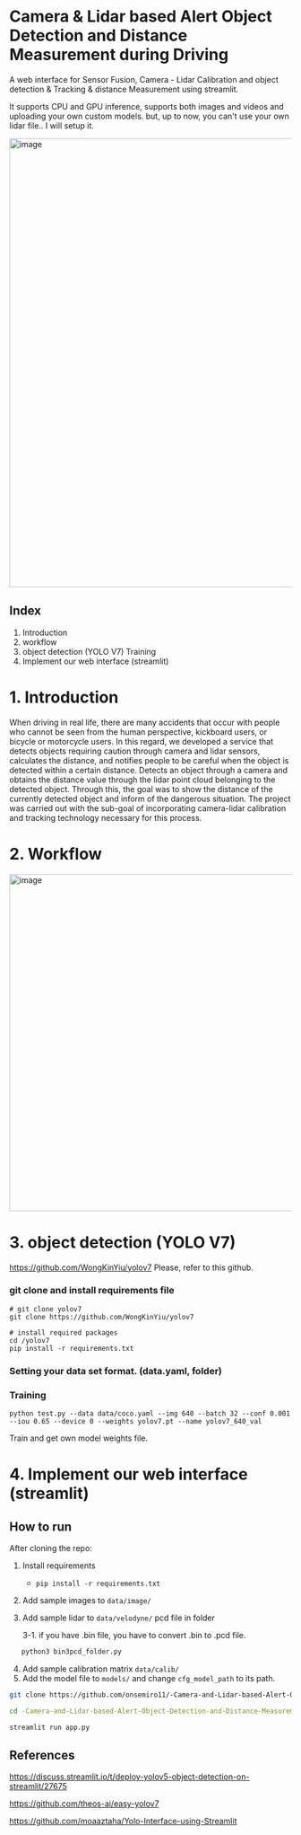 
# Camera & Lidar based Alert Object Detection and Distance Measurement during Driving
A web interface for Sensor Fusion, Camera - Lidar Calibration and object detection & Tracking & distance Measurement using streamlit.

It supports CPU and GPU inference, supports both images and videos and uploading your own custom models. but, up to now, you can't use your own lidar file.. I will setup it.

<img width="800" alt="image" src="https://github.com/onsemiro11/-Camera-and-Lidar-based-Alert-Object-Detection-and-Distance-Measurement-during-Driving/assets/49609175/18b32912-0a9d-47c9-9faa-df5be51dc18f">

## Index
1. Introduction
2. workflow
3. object detection (YOLO V7) Training
4. Implement our web interface (streamlit)


# 1. Introduction

When driving in real life, there are many accidents that occur with people who cannot be seen from the human perspective, kickboard users, or bicycle or motorcycle users. In this regard, we developed a service that detects objects requiring caution through camera and lidar sensors, calculates the distance, and notifies people to be careful when the object is detected within a certain distance. Detects an object through a camera and obtains the distance value through the lidar point cloud belonging to the detected object. Through this, the goal was to show the distance of the currently detected object and inform of the dangerous situation. The project was carried out with the sub-goal of incorporating camera-lidar calibration and tracking technology necessary for this process.

# 2. Workflow

<img width="600" alt="image" src="https://github.com/onsemiro11/-Camera-and-Lidar-based-Alert-Object-Detection-and-Distance-Measurement-during-Driving/assets/49609175/56493549-6720-4c33-b1f4-2a9343721c35">

# 3. object detection (YOLO V7)

https://github.com/WongKinYiu/yolov7
Please, refer to this github.


### git clone and install requirements file

``` shell
# git clone yolov7
git clone https://github.com/WongKinYiu/yolov7

# install required packages
cd /yolov7
pip install -r requirements.txt
```

### Setting your data set format. (data.yaml, folder)

### Training

``` shell
python test.py --data data/coco.yaml --img 640 --batch 32 --conf 0.001 --iou 0.65 --device 0 --weights yolov7.pt --name yolov7_640_val
```

Train and get own model weights file.

# 4. Implement our web interface (streamlit)

## How to run
After cloning the repo:
1. Install requirements
   - `pip install -r requirements.txt`
2. Add sample images to `data/image/`
3. Add sample lidar to `data/velodyne/` pcd file in folder

   3-1. if you have .bin file, you have to convert .bin to .pcd file.
```bash
   python3 bin3pcd_folder.py
```
4. Add sample calibration matrix `data/calib/`
5. Add the model file to `models/` and change `cfg_model_path` to its path.
```bash
git clone https://github.com/onsemiro11/-Camera-and-Lidar-based-Alert-Object-Detection-and-Distance-Measurement-during-Driving.git

cd -Camera-and-Lidar-based-Alert-Object-Detection-and-Distance-Measurement-during-Driving

streamlit run app.py
```

## References
https://discuss.streamlit.io/t/deploy-yolov5-object-detection-on-streamlit/27675

https://github.com/theos-ai/easy-yolov7

https://github.com/moaaztaha/Yolo-Interface-using-Streamlit

